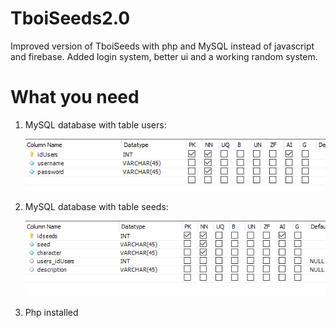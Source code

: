 # TboiSeeds2.0
<p>Improved version of TboiSeeds with php and MySQL instead of javascript and firebase. Added login system, better ui and a working random system.</p>

<h1>What you need</h1>

<ol>
  <li><p>MySQL database with table users:</p></li>
  <img src="https://github.com/Jordan-Dimitrov/TboiSeeds2.0/blob/master/images/users.png">
  <li><p>MySQL database with table seeds:</p></li>
  <img src="https://github.com/Jordan-Dimitrov/TboiSeeds2.0/blob/master/images/seeds.png">
  <li><p>Php installed</p></li>
</ol>

